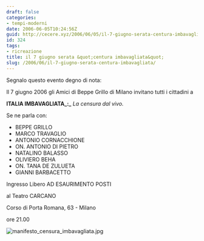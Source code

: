 ```yaml
---
draft: false
categories:
- tempi-moderni
date: 2006-06-05T10:24:56Z
guid: http://cecere.xyz/2006/06/05/il-7-giugno-serata-centura-imbavagliata/
id: 324
tags:
- ricreazione
title: il 7 giugno serata &quot;centura imbavagliata&quot;
slug: /2006/06/il-7-giugno-serata-centura-imbavagliata/
---
```


Segnalo questo evento degno di nota:

Il 7 giugno 2006 gli Amici di Beppe Grillo di Milano invitano tutti i cittadini a
  
**ITALIA IMBAVAGLIATA_:_** _La censura dal vivo._

Se ne parla con:

- BEPPE GRILLO
- MARCO TRAVAGLIO
- ANTONIO CORNACCHIONE
- ON. ANTONIO DI PIETRO
- NATALINO BALASSO
- OLIVIERO BEHA
- ON. TANA DE ZULUETA
- GIANNI BARBACETTO

Ingresso Libero AD ESAURIMENTO POSTI

al Teatro CARCANO
  
Corso di Porta Romana, 63 - Milano
  
ore 21.00

<img alt="manifesto_censura_imbavagliata.jpg" id="image323" src="http://cecere.xyz/wp-content/uploads/sites/3/2006/06/manifesto_censura_imbavagliata.jpg" />